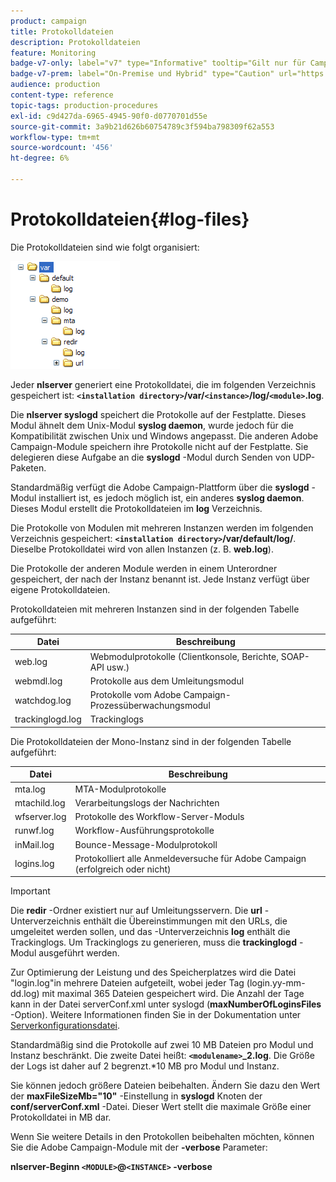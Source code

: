 ```yaml
---
product: campaign
title: Protokolldateien
description: Protokolldateien
feature: Monitoring
badge-v7-only: label="v7" type="Informative" tooltip="Gilt nur für Campaign Classic v7"
badge-v7-prem: label="On-Premise und Hybrid" type="Caution" url="https://experienceleague.adobe.com/docs/campaign-classic/using/installing-campaign-classic/architecture-and-hosting-models/hosting-models-lp/hosting-models.html?lang=de" tooltip="Gilt nur für Hybrid- und On-Premise-Bereitstellungen"
audience: production
content-type: reference
topic-tags: production-procedures
exl-id: c9d427da-6965-4945-90f0-d0770701d55e
source-git-commit: 3a9b21d626b60754789c3f594ba798309f62a553
workflow-type: tm+mt
source-wordcount: '456'
ht-degree: 6%

---
```


# Protokolldateien{#log-files}



Die Protokolldateien sind wie folgt organisiert:

![](assets/d_ncs_directory.png)

Jeder **nlserver** generiert eine Protokolldatei, die im folgenden Verzeichnis gespeichert ist: **`<installation directory>`/var/`<instance>`/log/`<module>`.log**.

Die **nlserver syslogd** speichert die Protokolle auf der Festplatte. Dieses Modul ähnelt dem Unix-Modul **syslog daemon**, wurde jedoch für die Kompatibilität zwischen Unix und Windows angepasst. Die anderen Adobe Campaign-Module speichern ihre Protokolle nicht auf der Festplatte. Sie delegieren diese Aufgabe an die **syslogd** -Modul durch Senden von UDP-Paketen.

Standardmäßig verfügt die Adobe Campaign-Plattform über die **syslogd** -Modul installiert ist, es jedoch möglich ist, ein anderes **syslog daemon**. Dieses Modul erstellt die Protokolldateien im **log** Verzeichnis.

Die Protokolle von Modulen mit mehreren Instanzen werden im folgenden Verzeichnis gespeichert: **`<installation directory>`/var/default/log/**. Dieselbe Protokolldatei wird von allen Instanzen (z. B. **web.log**).

Die Protokolle der anderen Module werden in einem Unterordner gespeichert, der nach der Instanz benannt ist. Jede Instanz verfügt über eigene Protokolldateien.

Protokolldateien mit mehreren Instanzen sind in der folgenden Tabelle aufgeführt:

| Datei | Beschreibung |
|---|---|
| web.log | Webmodulprotokolle (Clientkonsole, Berichte, SOAP-API usw.) |
| webmdl.log | Protokolle aus dem Umleitungsmodul |
| watchdog.log | Protokolle vom Adobe Campaign-Prozessüberwachungsmodul |
| trackinglogd.log | Trackinglogs          |

Die Protokolldateien der Mono-Instanz sind in der folgenden Tabelle aufgeführt:

| Datei | Beschreibung |
|---|---|
| mta.log | MTA-Modulprotokolle |
| mtachild.log | Verarbeitungslogs der Nachrichten |
| wfserver.log | Protokolle des Workflow-Server-Moduls |
| runwf.log | Workflow-Ausführungsprotokolle |
| inMail.log | Bounce-Message-Modulprotokoll |
| logins.log | Protokolliert alle Anmeldeversuche für Adobe Campaign (erfolgreich oder nicht) |

>[!IMPORTANT]
>
>Die **redir** -Ordner existiert nur auf Umleitungsservern. Die **url** -Unterverzeichnis enthält die Übereinstimmungen mit den URLs, die umgeleitet werden sollen, und das -Unterverzeichnis **log** enthält die Trackinglogs. Um Trackinglogs zu generieren, muss die **trackinglogd** -Modul ausgeführt werden.

Zur Optimierung der Leistung und des Speicherplatzes wird die Datei &quot;login.log&quot;in mehrere Dateien aufgeteilt, wobei jeder Tag (login.yy-mm-dd.log) mit maximal 365 Dateien gespeichert wird. Die Anzahl der Tage kann in der Datei serverConf.xml unter syslogd (**maxNumberOfLoginsFiles** -Option). Weitere Informationen finden Sie in der Dokumentation unter [Serverkonfigurationsdatei](../../installation/using/the-server-configuration-file.md#syslogd).

Standardmäßig sind die Protokolle auf zwei 10 MB Dateien pro Modul und Instanz beschränkt. Die zweite Datei heißt: **`<modulename>`_2.log**. Die Größe der Logs ist daher auf 2 begrenzt.&#42;10 MB pro Modul und Instanz.

Sie können jedoch größere Dateien beibehalten. Ändern Sie dazu den Wert der **maxFileSizeMb=&quot;10&quot;** -Einstellung in **syslogd** Knoten der **conf/serverConf.xml** -Datei. Dieser Wert stellt die maximale Größe einer Protokolldatei in MB dar.

Wenn Sie weitere Details in den Protokollen beibehalten möchten, können Sie die Adobe Campaign-Module mit der **-verbose** Parameter:

**nlserver-Beginn `<MODULE>`@`<INSTANCE>` -verbose**
